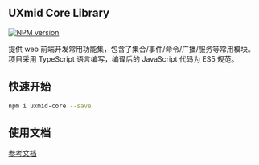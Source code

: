 
## UXmid Core Library

[![NPM version](https://img.shields.io/npm/v/uxmid-core.svg?style=flat)](https://www.npmjs.com/package/uxmid-core)

提供 web 前端开发常用功能集，包含了集合/事件/命令/广播/服务等常用模块。<br/>
项目采用 TypeScript 语言编写，编译后的 JavaScript 代码为 ES5 规范。

## 快速开始

``` sh
npm i uxmid-core --save
```

## 使用文档
[参考文档](https://uxmid.github.io/uxmid-core/)